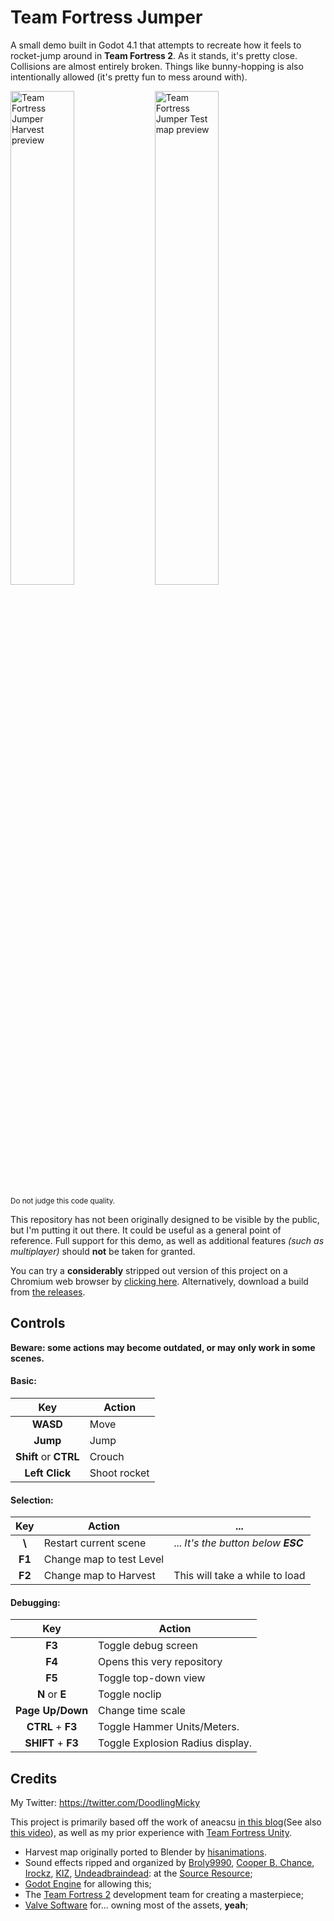 # Team Fortress Jumper
A small demo built in Godot 4.1 that attempts to recreate how it feels to rocket-jump around in **Team Fortress 2**.
As it stands, it's pretty close. Collisions are almost entirely broken. Things like bunny-hopping is also intentionally allowed (it's pretty fun to mess around with).

<img width="45%" alt="Team Fortress Jumper Harvest preview" src="https://github.com/Mickeon/team-fortress-jumper/assets/66727710/2b6b756d-82e6-4af9-9e2f-8cf5a100eed8">
<img width="45%" alt="Team Fortress Jumper Test map preview" src="https://github.com/Mickeon/team-fortress-jumper/assets/66727710/7846da8f-d52c-46cc-882e-41141fe12f63">

<sup> Do not judge this code quality. </sup>

This repository has not been originally designed to be visible by the public, but I'm putting it out there. It could be useful as a general point of reference. 
Full support for this demo, as well as additional features _(such as multiplayer)_ should **not** be taken for granted.

You can try a **considerably** stripped out version of this project on a Chromium web browser by [clicking here](https://mickeon.netlify.app/team-fortress-jumper/).
Alternatively, download a build from [the releases](https://github.com/Mickeon/team-fortress-jumper/releases/tag/Demo).

## Controls

**Beware: some actions may become outdated, or may only work in some scenes.**

#### Basic:
| Key | Action |
| :-: | --- |
| **WASD** | Move
| **Jump** | Jump
| **Shift** or **CTRL** | Crouch
| **Left Click** | Shoot rocket

#### Selection:
| Key | Action | ... |
| :-: | --- | --- |
| **\\** | Restart current scene | ... _It's the button below **ESC**_
| **F1** | Change map to test Level 
| **F2** | Change map to Harvest | This will take a while to load

#### Debugging:
| Key | Action |
| :-: | --- |
| **F3** | Toggle debug screen
| **F4** | Opens this very repository
| **F5** | Toggle top-down view
| **N** or **E** | Toggle noclip
| **Page Up/Down** | Change time scale
| **CTRL** + **F3** | Toggle Hammer Units/Meters.
| **SHIFT** + **F3** | Toggle Explosion Radius display.


## Credits

My Twitter: https://twitter.com/DoodlingMicky

This project is primarily based off the work of aneacsu [in this blog](https://aneacsu.com/blog/2023/04/09/quake-movement-godot)(See also [this video](https://www.youtube.com/watch?v=ssU6ec_um78)), as well as my prior experience with [Team Fortress Unity](https://www.youtube.com/watch?v=4WNybhStAE0).

- Harvest map originally ported to Blender by [hisanimations](https://www.youtube.com/@hisanimations).
- Sound effects ripped and organized by [Broly9990](https://www.sounds-resource.com/submitter/Broly9990/), [Cooper B. Chance](https://www.sounds-resource.com/submitter/Cooper+B.+Chance/), [Irockz](https://www.sounds-resource.com/submitter/Irockz/), [KIZ](https://www.sounds-resource.com/submitter/KIZ/), [Undeadbraindead](https://www.sounds-resource.com/submitter/Undeadbraindead/):
	at the [Source Resource](https://www.sounds-resource.com/pc_computer/tf2/sound/18547/);
- [Godot Engine](https://godotengine.org/) for allowing this;
- The [Team Fortress 2](https://www.teamfortress.com/) development team for creating a masterpiece;
- [Valve Software](https://www.valvesoftware.com/it/) for... owning most of the assets, __yeah__;

